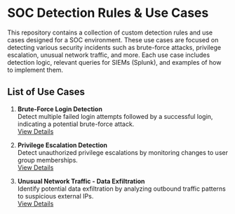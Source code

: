 # SOC Detection Rules & Use Cases

This repository contains a collection of custom detection rules and use cases designed for a SOC environment. These use cases are focused on detecting various security incidents such as brute-force attacks, privilege escalation, unusual network traffic, and more. Each use case includes detection logic, relevant queries for SIEMs (Splunk), and examples of how to implement them.

## List of Use Cases

1. **Brute-Force Login Detection**  
   Detect multiple failed login attempts followed by a successful login, indicating a potential brute-force attack.  
   [View Details](BruteForceLoginDetection)

2. **Privilege Escalation Detection**  
   Detect unauthorized privilege escalations by monitoring changes to user group memberships.  
   [View Details](Privilege-Escalation-Detection)

3. **Unusual Network Traffic - Data Exfiltration**  
   Identify potential data exfiltration by analyzing outbound traffic patterns to suspicious external IPs.  
   [View Details](Unusual-Network-Traffic)

  
